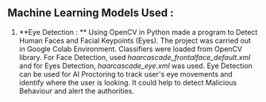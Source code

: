 ## Machine Learning Models Used : 

1. **Eye Detection : ** Using OpenCV in Python made a program to Detect Human Faces and Facial Keypoints (Eyes). The project was carried out in Google Colab Environment. Classifiers
                        were loaded from OpenCV library. For Face Detection, used *haarcascade_frontalface_default.xml* and for Eyes Detection, *haarcascade_eye.xml* was used.
                        Eye Detection can be used for AI Proctoring to track user's eye movements and identify where the user is looking.
                        It could help to detect Malicious Behaviour and alert the authorities.
                        
     
